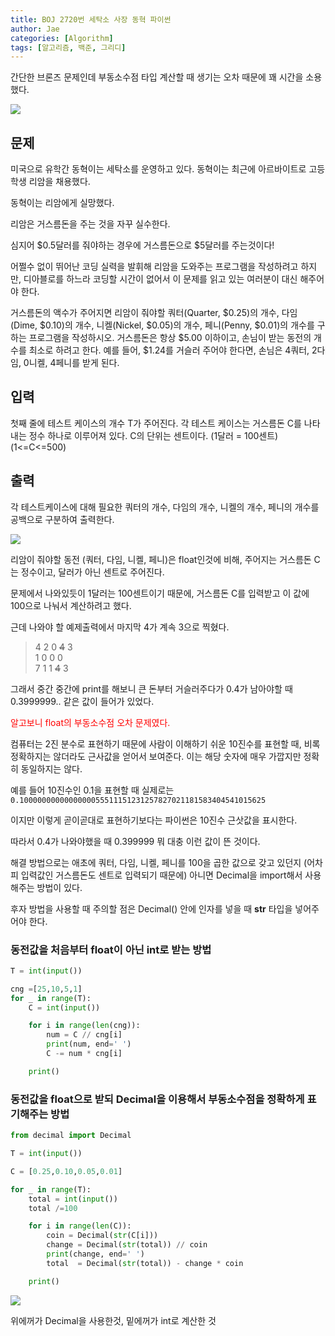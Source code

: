 ```yaml
---
title: BOJ 2720번 세탁소 사장 동혁 파이썬
author: Jae
categories: [Algorithm]
tags: [알고리즘, 백준, 그리디]
---
```


간단한 브론즈 문제인데 부동소수점 타입 계산할 때 생기는 오차 때문에 꽤 시간을 소용했다.

![](https://velog.velcdn.com/images/a87380/post/218c3efc-4fb8-4e02-9f24-0b200336fbba/image.png)

## 문제

미국으로 유학간 동혁이는 세탁소를 운영하고 있다. 동혁이는 최근에 아르바이트로 고등학생 리암을 채용했다.

동혁이는 리암에게 실망했다.

리암은 거스름돈을 주는 것을 자꾸 실수한다.

심지어 \$0.5달러를 줘야하는 경우에 거스름돈으로 \$5달러를 주는것이다!

어쩔수 없이 뛰어난 코딩 실력을 발휘해 리암을 도와주는 프로그램을 작성하려고 하지만, 디아블로를 하느라 코딩할 시간이 없어서 이 문제를 읽고 있는 여러분이 대신 해주어야 한다.

거스름돈의 액수가 주어지면 리암이 줘야할 쿼터(Quarter, \$0.25)의 개수, 다임(Dime, \$0.10)의 개수, 니켈(Nickel, \$0.05)의 개수, 페니(Penny, \$0.01)의 개수를 구하는 프로그램을 작성하시오. 거스름돈은 항상 \$5.00 이하이고, 손님이 받는 동전의 개수를 최소로 하려고 한다. 예를 들어, \$1.24를 거슬러 주어야 한다면, 손님은 4쿼터, 2다임, 0니켈, 4페니를 받게 된다.

## 입력

첫째 줄에 테스트 케이스의 개수 T가 주어진다. 각 테스트 케이스는 거스름돈 C를 나타내는 정수 하나로 이루어져 있다. C의 단위는 센트이다. (1달러 = 100센트) (1<=C<=500)

## 출력

각 테스트케이스에 대해 필요한 쿼터의 개수, 다임의 개수, 니켈의 개수, 페니의 개수를 공백으로 구분하여 출력한다.

![](https://velog.velcdn.com/images/a87380/post/90b283b9-5dd3-46d6-a39f-2c9fa08e1882/image.png)

리암이 줘야할 동전 (쿼터, 다임, 니켈, 페니)은 float인것에 비해, 주어지는 거스름돈 C는 정수이고, 달러가 아닌 센트로 주어진다.

문제에서 나와있듯이 1달러는 100센트이기 때문에, 거스름돈 C를 입력받고 이 값에 100으로 나눠서 계산하려고 했다.

근데 나와야 할 예제출력에서 마지막 4가 계속 3으로 찍혔다.

> 4 2 0 ~~4~~ 3 <br/>
> 1 0 0 0 <br/>
> 7 1 1 ~~4~~ 3

그래서 중간 중간에 print를 해보니 큰 돈부터 거슬러주다가 0.4가 남아야할 때 0.3999999.. 같은 값이 들어가 있었다.

<span style='color:red'>
알고보니 float의 부동소수점 오차 문제였다.
</span>

컴퓨터는 2진 분수로 표현하기 때문에 사람이 이해하기 쉬운 10진수를 표현할 때, 비록 정확하지는 않더라도 근사값을 얻어서 보여준다. 이는 해당 숫자에 매우 가깝지만 정확히 동일하지는 않다.

예를 들어 10진수인 0.1을 표현할 때 실제로는 `0.1000000000000000055511151231257827021181583404541015625`

이지만 이렇게 곧이곧대로 표현하기보다는 파이썬은 10진수 근삿값을 표시한다.

따라서 0.4가 나와야했을 때 0.399999 뭐 대충 이런 값이 뜬 것이다.

해결 방법으로는 애초에 쿼터, 다임, 니켈, 페니를 100을 곱한 값으로 갖고 있던지 (어차피 입력값인 거스름돈도 센트로 입력되기 때문에) 아니면 Decimal을 import해서 사용해주는 방법이 있다.

후자 방법을 사용할 때 주의할 점은 Decimal() 안에 인자를 넣을 때 **str** 타입을 넣어주어야 한다.

### 동전값을 처음부터 float이 아닌 int로 받는 방법

```python
T = int(input())

cng =[25,10,5,1]
for _ in range(T):
    C = int(input())

    for i in range(len(cng)):
        num = C // cng[i]
        print(num, end=' ')
        C -= num * cng[i]

    print()
```

### 동전값을 float으로 받되 Decimal을 이용해서 부동소수점을 정확하게 표기해주는 방법

```python
from decimal import Decimal

T = int(input())

C = [0.25,0.10,0.05,0.01]

for _ in range(T):
    total = int(input())
    total /=100

    for i in range(len(C)):
        coin = Decimal(str(C[i]))
        change = Decimal(str(total)) // coin
        print(change, end=' ')
        total  = Decimal(str(total)) - change * coin

    print()
```

![](https://velog.velcdn.com/images/a87380/post/1c8b774d-1ab6-478d-b3d3-121af3d240ca/image.png)

위에꺼가 Decimal을 사용한것, 밑에꺼가 int로 계산한 것
